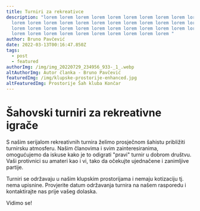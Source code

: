 ```yaml
---
title: Turniri za rekreativce
description: "lorem lorem lorem lorem lorem lorem lorem lorem lorem lorem lorem
  lorem lorem lorem lorem lorem lorem lorem lorem lorem lorem lorem lorem lorem
  lorem lorem lorem lorem lorem lorem lorem lorem lorem lorem lorem lorem lorem
  lorem lorem lorem lorem lorem lorem lorem lorem lorem lorem "
author: Bruno Pavčević
date: 2022-03-13T00:16:47.850Z
tags:
  - post
  - featured
authorImg: /img/img_20220729_234956_933-_1_.webp
altAuthorImg: Autor članka - Bruno Pavčević
featuredImg: /img/klupske-prostorije-enhanced.jpg
altFeaturedImg: Prostorije Šah kluba Končar
---
```

# **Šahovski turniri za rekreativne igrače**

S našim serijalom rekreativnih turnira želimo prosječnom šahistu približiti turnirsku atmosferu. Našim članovima i svim zainteresiranima, omogućujemo da iskuse kako je to odigrati "pravi" turnir u dobrom društvu. Vaši protivnici su amateri kao i vi, tako da očekujte ujednačene i zanimljive partije. 

Turniri se održavaju u našim klupskim prostorijama i nemaju kotizaciju tj. nema upisnine. Provjerite datum održavanja turnira na našem rasporedu i kontaktirajte nas prije vašeg dolaska.

Vidimo se!